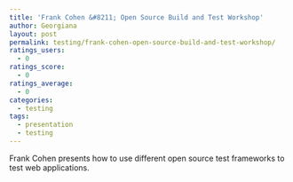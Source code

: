 ```yaml
---
title: 'Frank Cohen &#8211; Open Source Build and Test Workshop'
author: Georgiana
layout: post
permalink: testing/frank-cohen-open-source-build-and-test-workshop/
ratings_users:
  - 0
ratings_score:
  - 0
ratings_average:
  - 0
categories:
  - testing
tags:
  - presentation
  - testing
---
```

Frank Cohen presents how to use different open source test frameworks to test web applications.
